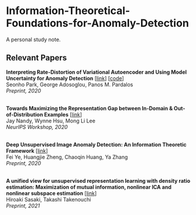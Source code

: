 # Information-Theoretical-Foundations-for-Anomaly-Detection
A personal study note.

## Relevant Papers

**Interpreting Rate-Distortion of Variational Autoencoder and Using Model Uncertainty for Anomaly Detection** [[link](https://arxiv.org/abs/2005.01889)] [[code](https://github.com/seonho-park/PGN_anomaly_detection)]  
Seonho Park, George Adosoglou, Panos M. Pardalos  
*Preprint, 2020*  
<br>

**Towards Maximizing the Representation Gap between In-Domain & Out-of-Distribution Examples** [[link](https://arxiv.org/abs/2010.10474v2)]  
Jay Nandy, Wynne Hsu, Mong Li Lee   
*NeurIPS Workshop, 2020*  
<br>

**Deep Unsupervised Image Anomaly Detection: An Information Theoretic Framework** [[link](https://arxiv.org/abs/2012.04837)]  
Fei Ye, Huangjie Zheng, Chaoqin Huang, Ya Zhang  
*Preprint, 2020*  
<br>

**A unified view for unsupervised representation learning with density ratio estimation: Maximization of mutual information, nonlinear ICA and nonlinear subspace estimation** [[link](https://arxiv.org/abs/2101.02083v1)]  
Hiroaki Sasaki, Takashi Takenouchi  
*Preprint, 2021*  
<br>
